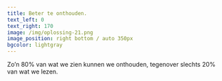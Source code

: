 ```yaml
---
title: Beter te onthouden.
text_left: 0
text_right: 170
image: /img/oplossing-21.png
image_position: right bottom / auto 350px
bgcolor: lightgray
---
```


Zo’n 80% van wat we zien kunnen we onthouden, tegenover slechts 20%&nbsp;<br>van wat we lezen.&nbsp;